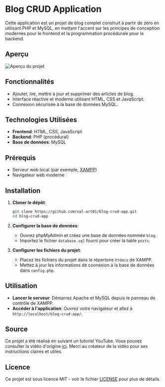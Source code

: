 # Blog CRUD Application

Cette application est un projet de blog complet construit à partir de zéro en utilisant PHP et MySQL, en mettant l'accent sur les principes de conception modernes pour le frontend et la programmation procédurale pour le backend.

## Aperçu
   ![Aperçu du projet](#)

## Fonctionnalités
- Ajouter, lire, mettre à jour et supprimer des articles de blog.
- Interface réactive et moderne utilisant HTML, CSS et JavaScript.
- Connexion sécurisée à la base de données MySQL.

## Technologies Utilisées
- **Frontend**: HTML, CSS, JavaScript
- **Backend**: PHP (procédural)
- **Base de données**: MySQL

## Prérequis
- Serveur web local (par exemple, [XAMPP](https://www.apachefriends.org/index.html))
- Navigateur web moderne

## Installation
1. **Cloner le dépôt**:
    ```sh
    git clone https://github.com/val-art01/blog-crud-app.git
    cd blog-crud-app
    ```

2. **Configurer la base de données**:
    - Ouvrez phpMyAdmin et créez une base de données nommée `blog`.
    - Importez le fichier `database.sql` fourni pour créer la table `posts`.

3. **Configurer les fichiers du projet**:
    - Placez les fichiers du projet dans le répertoire `htdocs` de XAMPP.
    - Mettez à jour les informations de connexion à la base de données dans `config.php`.

## Utilisation
- **Lancer le serveur**: Démarrez Apache et MySQL depuis le panneau de contrôle de XAMPP.
- **Accéder à l'application**: Ouvrez votre navigateur et allez à `http://localhost/blog-crud-app/`.


## Source
Ce projet a été réalisé en suivant un tutoriel YouTube. Vous pouvez consulter la vidéo d'origine [ici](https://youtu.be/9j9BTyQtghM). Merci au créateur de la vidéo pour ses instructions claires et utiles.


## Licence
Ce projet est sous licence MIT - voir le fichier [LICENSE](./LICENSE.txt) pour plus de détails.

